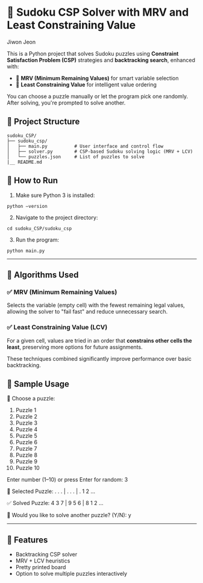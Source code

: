 # 🧩 Sudoku CSP Solver with MRV and Least Constraining Value

Jiwon Jeon

This is a Python project that solves Sudoku puzzles using **Constraint Satisfaction Problem (CSP)** strategies and **backtracking search**, enhanced with:

- 🧠 **MRV (Minimum Remaining Values)** for smart variable selection
- 🧩 **Least Constraining Value** for intelligent value ordering

You can choose a puzzle manually or let the program pick one randomly. After solving, you're prompted to solve another.

## 📂 Project Structure

```
sudoku_CSP/
├── sudoku_csp/
│   ├── main.py          # User interface and control flow
│   ├── solver.py        # CSP-based Sudoku solving logic (MRV + LCV)
│   └── puzzles.json     # List of puzzles to solve
|__ README.md
```

## 🚀 How to Run

1. Make sure Python 3 is installed:

```
python –version
```

2. Navigate to the project directory:

```
cd sudoku_CSP/sudoku_csp
```

3. Run the program:

```
python main.py
```

---

## 🧠 Algorithms Used

### ✅ MRV (Minimum Remaining Values)

Selects the variable (empty cell) with the fewest remaining legal values, allowing the solver to "fail fast" and reduce unnecessary search.

### ✅ Least Constraining Value (LCV)

For a given cell, values are tried in an order that **constrains other cells the least**, preserving more options for future assignments.

These techniques combined significantly improve performance over basic backtracking.

## 📘 Sample Usage

🧩 Choose a puzzle:

1. Puzzle 1
2. Puzzle 2
3. Puzzle 3
4. Puzzle 4
5. Puzzle 5
6. Puzzle 6
7. Puzzle 7
8. Puzzle 8
9. Puzzle 9
10. Puzzle 10

Enter number (1–10) or press Enter for random: 3

🧩 Selected Puzzle:
. . . | . . . | . 1 2
…

✅ Solved Puzzle:
4 3 7 | 9 5 6 | 8 1 2
…

🔁 Would you like to solve another puzzle? (Y/N): y

---

## 🔧 Features

- Backtracking CSP solver
- MRV + LCV heuristics
- Pretty printed board
- Option to solve multiple puzzles interactively
